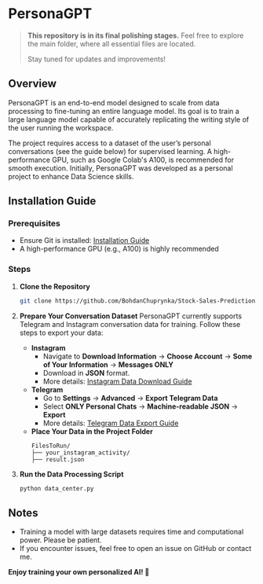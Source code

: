 # PersonaGPT

> **This repository is in its final polishing stages.** Feel free to explore the main folder, where all essential files are located.
>
> Stay tuned for updates and improvements!

## Overview

PersonaGPT is an end-to-end model designed to scale from data processing to fine-tuning an entire language model. Its goal is to train a large language model capable of accurately replicating the writing style of the user running the workspace.

The project requires access to a dataset of the user’s personal conversations (see the guide below) for supervised learning. A high-performance GPU, such as Google Colab's A100, is recommended for smooth execution. Initially, PersonaGPT was developed as a personal project to enhance Data Science skills.

## Installation Guide

### Prerequisites

- Ensure Git is installed: [Installation Guide](https://git-scm.com/book/en/v2/Getting-Started-Installing-Git)
- A high-performance GPU (e.g., A100) is highly recommended

### Steps

1. **Clone the Repository**

   ```bash
   git clone https://github.com/BohdanChuprynka/Stock-Sales-Prediction.git
   ```

2. **Prepare Your Conversation Dataset** PersonaGPT currently supports Telegram and Instagram conversation data for training. Follow these steps to export your data:

   - **Instagram**
     - Navigate to **Download Information** → **Choose Account** → **Some of Your Information** → **Messages ONLY**
     - Download in **JSON** format.
     - More details: [Instagram Data Download Guide](https://help.instagram.com/181231772500920?helpref=faq_content)
   - **Telegram**
     - Go to **Settings** → **Advanced** → **Export Telegram Data**
     - Select **ONLY Personal Chats** → **Machine-readable JSON** → **Export**
     - More details: [Telegram Data Export Guide](https://telegram.org/blog/export-and-more)
   - **Place Your Data in the Project Folder**
     ```
     FilesToRun/
     ├── your_instagram_activity/
     ├── result.json
     ```

3. **Run the Data Processing Script**

   ```bash
   python data_center.py
   ```

## Notes

- Training a model with large datasets requires time and computational power. Please be patient.
- If you encounter issues, feel free to open an issue on GitHub or contact me.

**Enjoy training your own personalized AI! 🚀**

